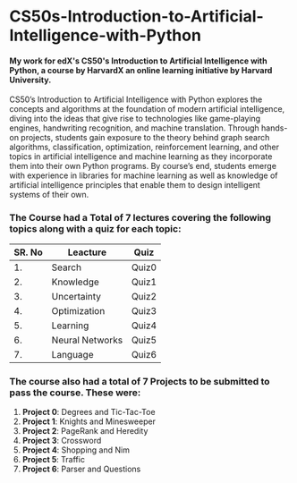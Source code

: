 # CS50s-Introduction-to-Artificial-Intelligence-with-Python
#### My work for edX's CS50's Introduction to Artificial Intelligence with Python, a course by HarvardX an online learning initiative by Harvard University.

CS50’s Introduction to Artificial Intelligence with Python explores the concepts and algorithms at the foundation of modern artificial intelligence, diving into the ideas that give rise to technologies like game-playing engines, handwriting recognition, and machine translation. Through hands-on projects, students gain exposure to the theory behind graph search algorithms, classification, optimization, reinforcement learning, and other topics in artificial intelligence and machine learning as they incorporate them into their own Python programs. By course’s end, students emerge with experience in libraries for machine learning as well as knowledge of artificial intelligence principles that enable them to design intelligent systems of their own.
### The Course had a Total of 7 lectures covering the following topics along with a quiz for each topic:

| **SR. No** | **Leacture** | **Quiz** |
| --- | --- | --- |
| 1. | Search | Quiz0 |
| 2. | Knowledge | Quiz1 |
| 3. | Uncertainty | Quiz2 |
| 4. | Optimization | Quiz3 |
| 5. | Learning | Quiz4 |
| 6. | Neural Networks | Quiz5 |
| 7. | Language | Quiz6 |

###  The course also had a total of 7 Projects to be submitted to pass the course. These were:
1. **Project 0**: Degrees and Tic-Tac-Toe
2. **Project 1**: Knights and Minesweeper
3. **Project 2**: PageRank and Heredity
4. **Project 3**: Crossword
5. **Project 4**: Shopping and Nim
6. **Project 5**: Traffic
7. **Project 6**: Parser and Questions
